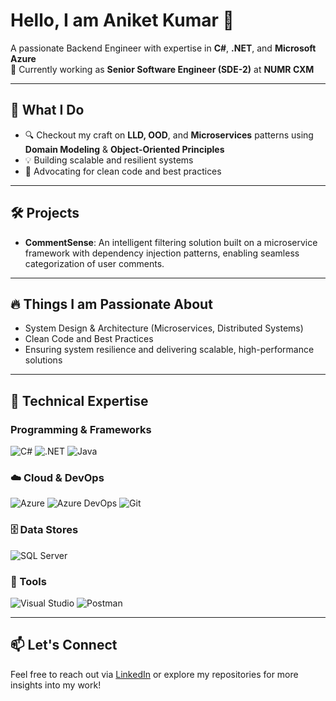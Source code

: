 # Hello, I am Aniket Kumar 👋

A passionate Backend Engineer with expertise in **C#**, **.NET**, and **Microsoft Azure**  
💼 Currently working as **Senior Software Engineer (SDE-2)** at **NUMR CXM**

---

## 🚀 What I Do

- 🔍 Checkout my craft on **LLD, OOD**, and **Microservices** patterns using **Domain Modeling** & **Object-Oriented Principles**
- 💡 Building scalable and resilient systems
- 💬 Advocating for clean code and best practices

---

## 🛠️ Projects

- **CommentSense**: An intelligent filtering solution built on a microservice framework with dependency injection patterns, enabling seamless categorization of user comments.

---

## 🔥 Things I am Passionate About

- System Design & Architecture (Microservices, Distributed Systems)  
- Clean Code and Best Practices  
- Ensuring system resilience and delivering scalable, high-performance solutions  

---

## 🧠 Technical Expertise

### Programming & Frameworks  
![C#](https://img.shields.io/badge/C%23-239120?style=flat&logo=c-sharp&logoColor=white)
![.NET](https://img.shields.io/badge/.NET-512BD4?style=flat&logo=dotnet&logoColor=white)
![Java](https://img.shields.io/badge/Java-007396?style=flat&logo=java&logoColor=white)

### ☁️ Cloud & DevOps  
![Azure](https://img.shields.io/badge/Azure-0078D4?style=flat&logo=microsoft-azure&logoColor=white)
![Azure DevOps](https://img.shields.io/badge/Azure%20DevOps-0078D7?style=flat&logo=azuredevops&logoColor=white)
![Git](https://img.shields.io/badge/Git-F05032?style=flat&logo=git&logoColor=white)

### 🗄️ Data Stores  
![SQL Server](https://img.shields.io/badge/SQL%20Server-CC2927?style=flat&logo=microsoft-sql-server&logoColor=white)

### 🧰 Tools  
![Visual Studio](https://img.shields.io/badge/Visual%20Studio-5C2D91?style=flat&logo=visualstudio&logoColor=white)
![Postman](https://img.shields.io/badge/Postman-FF6C37?style=flat&logo=postman&logoColor=white)

---

## 📫 Let's Connect

Feel free to reach out via [LinkedIn](https://www.linkedin.com/in/aniket-kumar-89406a218/) or explore my repositories for more insights into my work!
